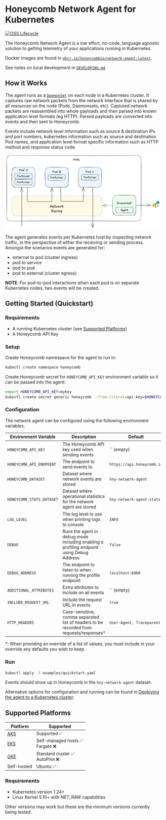 # Honeycomb Network Agent for Kubernetes

[![OSS Lifecycle](https://img.shields.io/osslifecycle/honeycombio/honeycomb-network-agent)](https://github.com/honeycombio/home/blob/main/honeycomb-oss-lifecycle-and-practices.md)

The Honeycomb Network Agent is a low effort, no-code, language agnostic solution to getting telemetry of your applications running in Kubernetes.

Docker images are found in [`ghcr.io/honeycombio/network-agent:latest`](https://github.com/honeycombio/honeycomb-network-agent/pkgs/container/network-agent).

See notes on local development in [`DEVELOPING.md`](./DEVELOPING.md)

## How it Works

The agent runs as a [`DaemonSet`](https://kubernetes.io/docs/concepts/workloads/controllers/daemonset/) on each node in a Kubernetes cluster.
It captures raw network packets from the network interface that is shared by all resources on the node (Pods, Daemonsets, etc).
Captured network packets are reassembled into whole payloads and then parsed into known application level formats (eg HTTP).
Parsed payloads are converted into events and then sent to Honeycomb.

Events include network level information such as source & destination IPs and port numbers, kubernetes information such as source and destination Pod names, and application level format specific information such as HTTP method and response status code.

![design diagram](./agent_design.png)

The agent generates events per Kubernetes host by inspecting network traffic, in the perspective of either the receiving or sending process.
Amongst the scenarios events are generated for:
- external to pod (cluster ingress)
- pod to service
- pod to pod
- pod to external (cluster egress)

**NOTE**: For pod-to-pod interactions when each pod is on separate Kubernetes nodes, two events will be created.

## Getting Started (Quickstart)

### Requirements

- A running Kubernetes cluster (see [Supported Platforms](#supported-platforms))
- A Honeycomb API Key

### Setup

Create Honeycomb namespace for the agent to run in:

```sh
kubectl create namespace honeycomb
```

Create Honeycomb secret for `HONEYCOMB_API_KEY` environment variable so it can be passed into the agent:

```sh
export HONEYCOMB_API_KEY=mykey
kubectl create secret generic honeycomb --from-literal=api-key=$HONEYCOMB_API_KEY --namespace=honeycomb
```

### Configuration

The network agent can be configured using the following environment variables.

| Environment Variable      | Description                                                                              | Default                    | Required? |
| ------------------------- | ---------------------------------------------------------------------------------------- | -------------------------- | --------- |
| `HONEYCOMB_API_KEY`       | The Honeycomb API key used when sending events                                           | `` (empty)                 | **Yes**   |
| `HONEYCOMB_API_ENDPOINT`  | The endpoint to send events to                                                           | `https://api.honeycomb.io` | No        |
| `HONEYCOMB_DATASET`       | Dataset where network events are stored                                                  | `hny-network-agent`        | No        |
| `HONEYCOMB_STATS_DATASET` | Dataset where operational statistics for the network agent are stored                    | `hny-network-agent-stats`  | No        |
| `LOG_LEVEL`               | The log level to use when printing logs to console                                       | `INFO`                     | No        |
| `DEBUG`                   | Runs the agent in debug mode including enabling a profiling endpoint using Debug Address | `false`                    | No        |
| `DEBUG_ADDRESS`           | The endpoint to listen to when running the profile endpoint                              | `localhost:6060`           | No        |
| `ADDITIONAL_ATTRIBUTES`   | Extra attributes to include on all events                                                | `` (empty)                 | No        |
| `INCLUDE_REQUEST_URL`     | Include the request URL in events                                                        | `true`                     | No        |
| `HTTP_HEADERS`            | Case-sensitive, comma separated list of headers to be recorded from requests/responses†  | `User-Agent, Traceparent`  | No        |

†: When providing an override of a list of values, you must include in your override any defaults you wish to keep.

### Run

```sh
kubectl apply -f examples/quickstart.yaml
```

Events should show up in Honeycomb in the `hny-network-agent` dataset.

Alternative options for configuration and running can be found in [Deploying the agent to a Kubernetes cluster](./DEVELOPING.md#deploying-the-agent-to-a-kubernetes-cluster):

## Supported Platforms

| Platform                                                             | Supported                           |
| -------------------------------------------------------------------- | ----------------------------------- |
| [AKS](https://azure.microsoft.com/en-gb/products/kubernetes-service) | Supported ✅                         |
| [EKS](https://aws.amazon.com/eks/)                                   | Self-managed hosts ✅ <br> Fargate ❌ |
| [GKE](https://cloud.google.com/kubernetes-engine)                    | Standard cluster ✅ <br> AutoPilot ❌ |
| Self-hosted                                                          | Ubuntu ✅                            |

### Requirements

- Kubernetes version 1.24+
- Linux Kernel 5.10+ with NET_RAW capabilities

Other versions may work but these are the minimum versions currently being tested.
